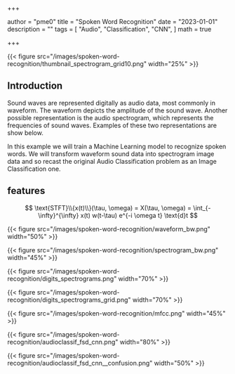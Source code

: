 +++

author = "pme0"
title = "Spoken Word Recognition"
date = "2023-01-01"
description = ""
tags = [
    "Audio",
    "Classification",
    "CNN", 
]
math = true

+++


{{< figure src="/images/spoken-word-recognition/thumbnail_spectrogram_grid10.png" width="25%" >}}


## Introduction 

Sound waves are represented digitally as audio data, most commonly in waveform. The waveform depicts the amplitude of the sound wave. Another possible representation is the audio spectrogram, which represents the frequencies of sound waves. Examples of these two representations are show below.

In this example we will train a Machine Learning model to recognize spoken words. We will transform waveform sound data into spectrogram image data and so recast the original Audio Classification problem as an Image Classification one.


## features

$$
\text{STFT}\\{x(t)\\}(\tau, \omega) = X(\tau, \omega) = \int_{-\infty}^{\infty} x(t) w(t-\tau) e^{-i \omega t} \text{d}t
$$



{{< figure src="/images/spoken-word-recognition/waveform_bw.png" width="50%" >}}


{{< figure src="/images/spoken-word-recognition/spectrogram_bw.png" width="45%" >}}


{{< figure src="/images/spoken-word-recognition/digits_spectrograms.png" width="70%" >}}


{{< figure src="/images/spoken-word-recognition/digits_spectrograms_grid.png" width="70%" >}}


{{< figure src="/images/spoken-word-recognition/mfcc.png" width="45%" >}}


{{< figure src="/images/spoken-word-recognition/audioclassif_fsd_cnn.png" width="80%" >}}


{{< figure src="/images/spoken-word-recognition/audioclassif_fsd_cnn__confusion.png" width="50%" >}}

